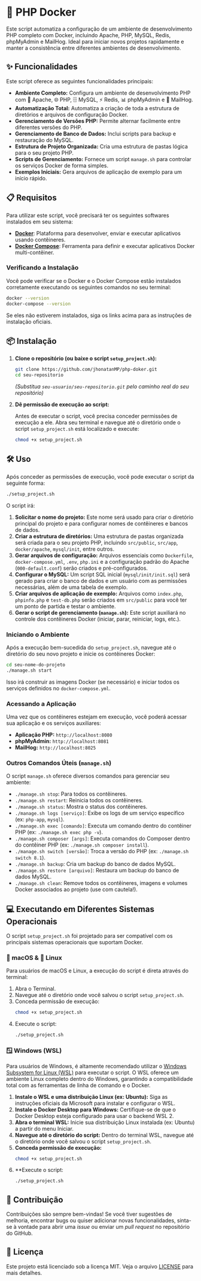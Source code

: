 # 🚀 PHP Docker

Este script automatiza a configuração de um ambiente de desenvolvimento PHP completo com Docker, incluindo Apache, PHP, MySQL, Redis, phpMyAdmin e MailHog. Ideal para iniciar novos projetos rapidamente e manter a consistência entre diferentes ambientes de desenvolvimento.

## ✨ Funcionalidades

Este script oferece as seguintes funcionalidades principais:

*   **Ambiente Completo:** Configura um ambiente de desenvolvimento PHP com 🐘 Apache, 🌐 PHP, 🗄️ MySQL, ⚡ Redis, 📊 phpMyAdmin e 📧 MailHog.
*   **Automatização Total:** Automatiza a criação de toda a estrutura de diretórios e arquivos de configuração Docker.
*   **Gerenciamento de Versões PHP:** Permite alternar facilmente entre diferentes versões do PHP.
*   **Gerenciamento de Banco de Dados:** Inclui scripts para backup e restauração do MySQL.
*   **Estrutura de Projeto Organizada:** Cria uma estrutura de pastas lógica para o seu projeto PHP.
*   **Scripts de Gerenciamento:** Fornece um script `manage.sh` para controlar os serviços Docker de forma simples.
*   **Exemplos Iniciais:** Gera arquivos de aplicação de exemplo para um início rápido.

## 📋 Requisitos

Para utilizar este script, você precisará ter os seguintes softwares instalados em seu sistema:

*   **[Docker](https://www.docker.com/get-started/)**: Plataforma para desenvolver, enviar e executar aplicativos usando contêineres.
*   **[Docker Compose](https://docs.docker.com/compose/install/)**: Ferramenta para definir e executar aplicativos Docker multi-contêiner.

### Verificando a Instalação

Você pode verificar se o Docker e o Docker Compose estão instalados corretamente executando os seguintes comandos no seu terminal:

```bash
docker --version
docker-compose --version
```

Se eles não estiverem instalados, siga os links acima para as instruções de instalação oficiais.

## 📦 Instalação

1.  **Clone o repositório (ou baixe o script `setup_project.sh`):**

    ```bash
    git clone https://github.com/jhonatanMP/php-doker.git
    cd seu-repositorio
    ```
    *(Substitua `seu-usuario/seu-repositorio.git` pelo caminho real do seu repositório)*

2.  **Dê permissão de execução ao script:**

    Antes de executar o script, você precisa conceder permissões de execução a ele. Abra seu terminal e navegue até o diretório onde o script `setup_project.sh` está localizado e execute:

    ```bash
    chmod +x setup_project.sh
    ```

## 🛠️ Uso

Após conceder as permissões de execução, você pode executar o script da seguinte forma:

```bash
./setup_project.sh
```

O script irá:

1.  **Solicitar o nome do projeto:** Este nome será usado para criar o diretório principal do projeto e para configurar nomes de contêineres e bancos de dados.
2.  **Criar a estrutura de diretórios:** Uma estrutura de pastas organizada será criada para o seu projeto PHP, incluindo `src/public`, `src/app`, `docker/apache`, `mysql/init`, entre outros.
3.  **Gerar arquivos de configuração:** Arquivos essenciais como `Dockerfile`, `docker-compose.yml`, `.env`, `php.ini` e a configuração padrão do Apache (`000-default.conf`) serão criados e pré-configurados.
4.  **Configurar o MySQL:** Um script SQL inicial (`mysql/init/init.sql`) será gerado para criar o banco de dados e um usuário com as permissões necessárias, além de uma tabela de exemplo.
5.  **Criar arquivos de aplicação de exemplo:** Arquivos como `index.php`, `phpinfo.php` e `test-db.php` serão criados em `src/public` para você ter um ponto de partida e testar o ambiente.
6.  **Gerar o script de gerenciamento (`manage.sh`):** Este script auxiliará no controle dos contêineres Docker (iniciar, parar, reiniciar, logs, etc.).

### Iniciando o Ambiente

Após a execução bem-sucedida do `setup_project.sh`, navegue até o diretório do seu novo projeto e inicie os contêineres Docker:

```bash
cd seu-nome-do-projeto
./manage.sh start
```

Isso irá construir as imagens Docker (se necessário) e iniciar todos os serviços definidos no `docker-compose.yml`.

### Acessando a Aplicação

Uma vez que os contêineres estejam em execução, você poderá acessar sua aplicação e os serviços auxiliares:

*   **Aplicação PHP:** `http://localhost:8080`
*   **phpMyAdmin:** `http://localhost:8081`
*   **MailHog:** `http://localhost:8025`

### Outros Comandos Úteis (`manage.sh`)

O script `manage.sh` oferece diversos comandos para gerenciar seu ambiente:

*   `./manage.sh stop`: Para todos os contêineres.
*   `./manage.sh restart`: Reinicia todos os contêineres.
*   `./manage.sh status`: Mostra o status dos contêineres.
*   `./manage.sh logs [serviço]`: Exibe os logs de um serviço específico (ex: `php-app`, `mysql`).
*   `./manage.sh exec [comando]`: Executa um comando dentro do contêiner PHP (ex: `./manage.sh exec php -v`).
*   `./manage.sh composer [args]`: Executa comandos do Composer dentro do contêiner PHP (ex: `./manage.sh composer install`).
*   `./manage.sh switch [versão]`: Troca a versão do PHP (ex: `./manage.sh switch 8.1`).
*   `./manage.sh backup`: Cria um backup do banco de dados MySQL.
*   `./manage.sh restore [arquivo]`: Restaura um backup do banco de dados MySQL.
*   `./manage.sh clean`: Remove todos os contêineres, imagens e volumes Docker associados ao projeto (use com cautela!).

## 💻 Executando em Diferentes Sistemas Operacionais

O script `setup_project.sh` foi projetado para ser compatível com os principais sistemas operacionais que suportam Docker.

### 🍎 macOS & 🐧 Linux

Para usuários de macOS e Linux, a execução do script é direta através do terminal:

1.  Abra o Terminal.
2.  Navegue até o diretório onde você salvou o script `setup_project.sh`.
3.  Conceda permissão de execução:
    ```bash
    chmod +x setup_project.sh
    ```
4.  Execute o script:
    ```bash
    ./setup_project.sh
    ```

### 🪟 Windows (WSL)

Para usuários de Windows, é altamente recomendado utilizar o [Windows Subsystem for Linux (WSL)](https://docs.microsoft.com/pt-br/windows/wsl/) para executar o script. O WSL oferece um ambiente Linux completo dentro do Windows, garantindo a compatibilidade total com as ferramentas de linha de comando e o Docker.

1.  **Instale o WSL e uma distribuição Linux (ex: Ubuntu):** Siga as instruções oficiais da Microsoft para instalar e configurar o WSL.
2.  **Instale o Docker Desktop para Windows:** Certifique-se de que o Docker Desktop esteja configurado para usar o backend WSL 2.
3.  **Abra o terminal WSL:** Inicie sua distribuição Linux instalada (ex: Ubuntu) a partir do menu Iniciar.
4.  **Navegue até o diretório do script:** Dentro do terminal WSL, navegue até o diretório onde você salvou o script `setup_project.sh`.
5.  **Conceda permissão de execução:**
    ```bash
    chmod +x setup_project.sh
    ```
6.  **Execute o script:
    ```bash
    ./setup_project.sh
    ```

## 🤝 Contribuição

Contribuições são sempre bem-vindas! Se você tiver sugestões de melhoria, encontrar bugs ou quiser adicionar novas funcionalidades, sinta-se à vontade para abrir uma *issue* ou enviar um *pull request* no repositório do GitHub.

## 📄 Licença

Este projeto está licenciado sob a licença MIT. Veja o arquivo [LICENSE](LICENSE) para mais detalhes.



